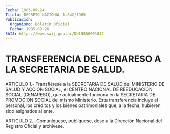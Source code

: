 ```yaml
---
Fecha: 1985-09-24
Título: DECRETO NACIONAL 1.842/1985
Publicación:
  Organismo: Boletín Oficial
  Fecha: 1985-09-26
SAIJ: https://www.saij.gob.ar/DN19850001842
---
```

# TRANSFERENCIA DEL CENARESO A LA SECRETARIA DE SALUD.

<a id="1"></a>
ARTICULO  1.-  Transfiérese a la SECRETARIA DE SALUD del MINISTERIO DE SALUD Y ACCION  SOCIAL, el CENTRO NACIONAL DE REEDUCACION SOCIAL (CENARESO), que actualmente  funciona en la SECRETARIA DE PROMOCION SOCIAL  del  mismo  Ministerio.  Esta    transferencia  incluye  el personal, los créditos y los bienes patrimoniales  que, a la fecha, hubieren sido asignados al ente.

<a id="2"></a>
ARTICULO  2.- Comuníquese, publíquese, dese a la Dirección Nacional del Registro Oficial y archívese.